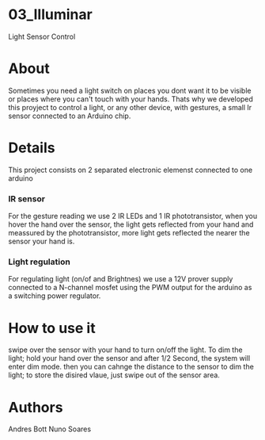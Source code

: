 # 03_Illuminar
Light Sensor Control


# About
Sometimes you need a light switch on places you dont want it to be visible or places where you can't touch with your hands.
Thats why we developed this proyject to control a light, or any other device, with gestures, a small Ir sensor connected to an Arduino chip.

# Details
This project consists on 2 separated electronic elemenst connected to one arduino
### IR sensor
For the gesture reading we use 2 IR LEDs and 1 IR phototransistor, when you hover the hand over the sensor, the light gets reflected from your hand and meassured by the phototransistor, more light gets reflected the nearer the sensor your hand is.

### Light regulation
For regulating light (on/of and Brightnes) we use a 12V prover supply connected to a N-channel mosfet using the PWM output for the arduino as a switching power regulator.


# How to use it
swipe over the sensor with your hand to turn on/off the light.
To dim the light; hold your hand over the sensor and after 1/2 Second, the system will enter dim mode. then you can cahnge the distance to the sensor to dim the light; to store the disired vlaue, just swipe out of the sensor area.

# Authors
Andres Bott
Nuno Soares
